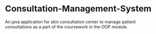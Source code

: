 # Consultation-Management-System
An java application for skin consultation center to manage patient consultations as a part of the coursework in the OOP module.

